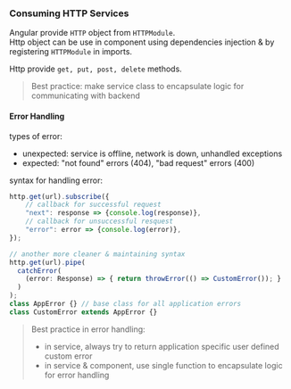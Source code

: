 ### Consuming HTTP Services
Angular provide `HTTP` object from `HTTPModule`.        
Http object can be use in component using dependencies injection & by registering `HTTPModule` in imports.
    
Http provide `get, put, post, delete`  methods.

>Best practice: make service class to encapsulate logic for communicating with backend  

	 
#### Error Handling
types of error:
- unexpected: service is offline, network is down, unhandled exceptions
- expected: "not found" errors (404), "bad request" errors (400)
         
syntax for handling error:
```typescript
http.get(url).subscribe({
	// callback for successful request
	"next": response => {console.log(response)},
	// callback for unsuccessful resquest
	"error": error => {console.log(error)},
});

// another more cleaner & maintaining syntax
http.get(url).pipe(
  catchError(
    (error: Response) => { return throwError(() => CustomError()); }
  )
);
class AppError {} // base class for all application errors
class CustomError extends AppError {}
```

>Best practice in error handling: 
> - in service, always try to return application specific user defined custom error 
> - in service & component, use single function to encapsulate logic for error handling
